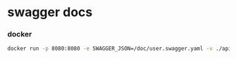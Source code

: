 # swagger docs

### docker
```bash
docker run -p 8080:8080 -e SWAGGER_JSON=/doc/user.swagger.yaml -v ./apis/authCommand/interface/docs:/doc swaggerapi/swagger-ui
```